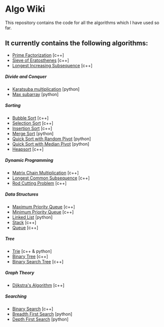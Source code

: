 # Algo Wiki
This repository contains the code for all the algorithms which I have used so far.


It currently contains the following algorithms:
------------------------------------------------------------

- [Prime Factorization](/prime_factorization.cpp) [c++]
- [Sieve of Eratosthenes](/sieve_of_eratosthenes.cpp) [c++]
- [Longest Increasing Subsequence](/longest_increasing_subsequence.cpp) [c++]


##### Divide and Conquer

- [Karatsuba multiplication](/Divide%20and%20Conquer/karatsuba_multiplication.py) [python]
- [Max subarray](/Divide%20and%20Conquer/maximum_subarray.py) [python]


##### Sorting

- [Bubble Sort](/Sorting/bubble_sort.cpp) [c++]
- [Selection Sort](/Sorting/selection_sort.cpp) [c++]
- [Insertion Sort](/Sorting/insertion_sort.cpp) [c++]
- [Merge Sort](/Sorting/merge_sort.py) [python]
- [Quick Sort with Random Pivot](/Sorting/quick_sort_with_random_pivot.py) [python]
- [Quick Sort with Median Pivot](/Sorting/quick_sort_with_median_pivot.py) [python]
- [Heapsort](/Sorting/heapsort.cpp) [c++]


##### Dynamic Programming

- [Matrix Chain Multiplication](/Dynamic%20Programming/matrix_chain_multiplication.cpp) [c++]
- [Longest Common Subsequence](/Dynamic%20Programming/longest_common_subsequence.cpp) [c++]
- [Rod Cutting Problem](/Dynamic%20Programming/rod_cutting.cpp) [c++]


##### Data Structures

- [Maximum Priority Queue](/Data%20Structures/maximum_priority_queue.cpp) [c++]
- [Minimum Priority Queue](/Data%20Structures/minimum_priority_queue.cpp) [c++]
- [Linked List](/Data%20Structures/linked_list.py) [python]
- [Stack](/Data%20Structures/stack.cpp) [c++]
- [Queue](/Data%20Structures/queue.cpp) [c++]


##### Tree

- [Trie](/Data%20Structures/trie/) [c++ & python]
- [Binary Tree](/Data%20Structures/binary_tree.cpp) [c++]
- [Binary Search Tree](/Data%20Structures/binary_search_tree.cpp) [c++]


##### Graph Theory

- [Dijkstra's Algorithm](/Graph%20Theory/dijkstra.cpp) [c++]


##### Searching

- [Binary Search](/Searching/binary_search.cpp) [c++]
- [Breadth First Search](/Searching/breadth_first_search.py) [python]
- [Depth First Search](/Searching/depth_first_search.py) [python]
